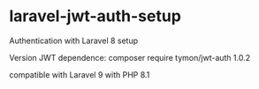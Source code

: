 # laravel-jwt-auth-setup
Authentication with Laravel 8 setup

Version JWT dependence: composer require tymon/jwt-auth 1.0.2

compatible with Laravel 9 with PHP 8.1
